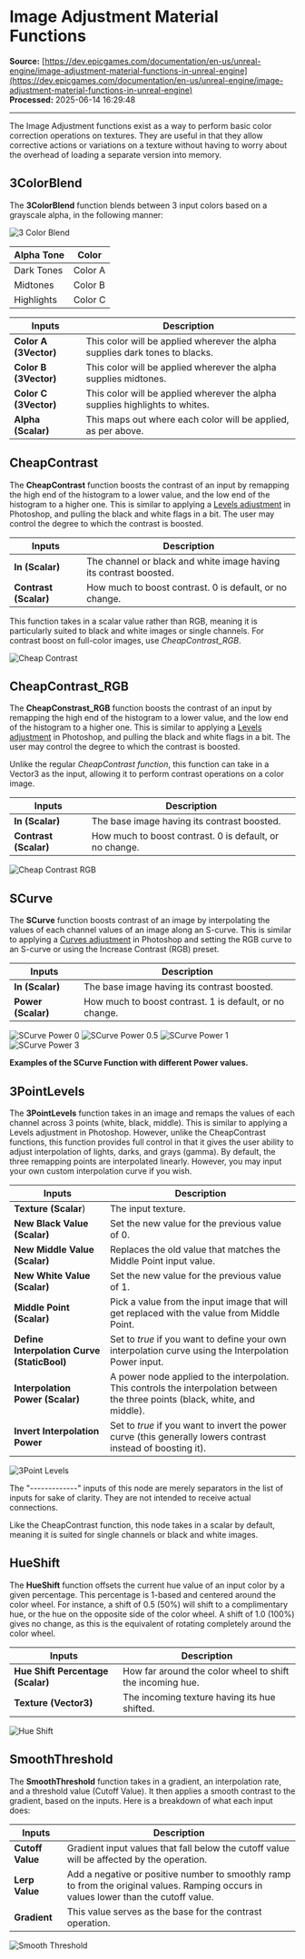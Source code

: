 # Image Adjustment Material Functions

**Source:** [https://dev.epicgames.com/documentation/en-us/unreal-engine/image-adjustment-material-functions-in-unreal-engine](https://dev.epicgames.com/documentation/en-us/unreal-engine/image-adjustment-material-functions-in-unreal-engine)  
**Processed:** 2025-06-14 16:29:48

---

The Image Adjustment functions exist as a way to perform basic color correction operations on textures. They are useful in that they allow corrective actions or variations on a texture without having to worry about the overhead of loading a separate version into memory.

## 3ColorBlend

The **3ColorBlend** function blends between 3 input colors based on a grayscale alpha, in the following manner:

![3 Color Blend](https://d1iv7db44yhgxn.cloudfront.net/documentation/images/8fd3ea63-bde1-4ddf-ae51-707e2f95c536/3color-blend.png)

| Alpha Tone | Color |
| --- | --- |
| Dark Tones | Color A |
| Midtones | Color B |
| Highlights | Color C |

| Inputs | Description |
| --- | --- |
| **Color A (3Vector)** | This color will be applied wherever the alpha supplies dark tones to blacks. |
| **Color B (3Vector)** | This color will be applied wherever the alpha supplies midtones. |
| **Color C (3Vector)** | This color will be applied wherever the alpha supplies highlights to whites. |
| **Alpha (Scalar)** | This maps out where each color will be applied, as per above. |

## CheapContrast

The **CheapContrast** function boosts the contrast of an input by remapping the high end of the histogram to a lower value, and the low end of the histogram to a higher one. This is similar to applying a [Levels adjustment](http://www.cambridgeincolour.com/tutorials/levels.htm) in Photoshop, and pulling the black and white flags in a bit. The user may control the degree to which the contrast is boosted.

| Inputs | Description |
| --- | --- |
| **In (Scalar)** | The channel or black and white image having its contrast boosted. |
| **Contrast (Scalar)** | How much to boost contrast. 0 is default, or no change. |

This function takes in a scalar value rather than RGB, meaning it is particularly suited to black and white images or single channels. For contrast boost on full-color images, use *CheapContrast\_RGB*.

![Cheap Contrast](https://d1iv7db44yhgxn.cloudfront.net/documentation/images/e0916637-77cb-461a-9745-634d3422aac2/cheap-contrast.png)

## CheapContrast\_RGB

The **CheapConstrast\_RGB** function boosts the contrast of an input by remapping the high end of the histogram to a lower value, and the low end of the histogram to a higher one. This is similar to applying a [Levels adjustment](http://www.cambridgeincolour.com/tutorials/levels.htm) in Photoshop, and pulling the black and white flags in a bit. The user may control the degree to which the contrast is boosted.

Unlike the regular *CheapContrast function*, this function can take in a Vector3 as the input, allowing it to perform contrast operations on a color image.

| Inputs | Description |
| --- | --- |
| **In (Scalar)** | The base image having its contrast boosted. |
| **Contrast (Scalar)** | How much to boost contrast. 0 is default, or no change. |

![Cheap Contrast RGB](https://d1iv7db44yhgxn.cloudfront.net/documentation/images/7a4ec1c2-8bf6-4fdb-b6c8-51b7578e3fcd/cheap-contrast-rgb.png)

## SCurve

The **SCurve** function boosts contrast of an image by interpolating the values of each channel values of an image along an S-curve. This is similar to applying a [Curves adjustment](http://www.cambridgeincolour.com/tutorials/photoshop-curves.htm) in Photoshop and setting the RGB curve to an S-curve or using the Increase Contrast (RGB) preset.

| Inputs | Description |
| --- | --- |
| **In (Scalar)** | The base image having its contrast boosted. |
| **Power (Scalar)** | How much to boost contrast. 1 is default, or no change. |

   ![SCurve Power 0](https://d1iv7db44yhgxn.cloudfront.net/documentation/images/c8bb6f0c-5c84-4e50-b92c-072b59496665/s-curve-0.png) ![SCurve Power 0.5](https://d1iv7db44yhgxn.cloudfront.net/documentation/images/41270b97-235a-4daf-a431-f4369e377f89/s-curve-05.png) ![SCurve Power 1](https://d1iv7db44yhgxn.cloudfront.net/documentation/images/eb4d8941-addb-4837-9ad0-1b1c24e38ec4/s-curve-1.png) ![SCurve Power 3](https://d1iv7db44yhgxn.cloudfront.net/documentation/images/87633524-4559-4907-832e-17eaf2dfc5ff/s-curve-3.png)

**Examples of the SCurve Function with different Power values.**

## 3PointLevels

The **3PointLevels** function takes in an image and remaps the values of each channel across 3 points (white, black, middle). This is similar to applying a Levels adjustment in Photoshop. However, unlike the CheapContrast functions, this function provides full control in that it gives the user ability to adjust interpolation of lights, darks, and grays (gamma). By default, the three remapping points are interpolated linearly. However, you may input your own custom interpolation curve if you wish.

| Inputs | Description |
| --- | --- |
| **Texture (Scalar**) | The input texture. |
| **New Black Value (Scalar)** | Set the new value for the previous value of 0. |
| **New Middle Value (Scalar)** | Replaces the old value that matches the Middle Point input value. |
| **New White Value (Scalar)** | Set the new value for the previous value of 1. |
| **Middle Point (Scalar)** | Pick a value from the input image that will get replaced with the value from Middle Point. |
| **Define Interpolation Curve (StaticBool)** | Set to *true* if you want to define your own interpolation curve using the Interpolation Power input. |
| **Interpolation Power (Scalar)** | A power node applied to the interpolation. This controls the interpolation between the three points (black, white, and middle). |
| **Invert Interpolation Power** | Set to *true* if you want to invert the power curve (this generally lowers contrast instead of boosting it). |

![3Point Levels](https://d1iv7db44yhgxn.cloudfront.net/documentation/images/24d3fa9d-fabf-454e-bf3e-ec7aec146fb0/3point-levels.png)

The "-------------" inputs of this node are merely separators in the list of inputs for sake of clarity. They are not intended to receive actual connections.

Like the CheapContrast function, this node takes in a scalar by default, meaning it is suited for single channels or black and white images.

## HueShift

The **HueShift** function offsets the current hue value of an input color by a given percentage. This percentage is 1-based and centered around the color wheel. For instance, a shift of 0.5 (50%) will shift to a complimentary hue, or the hue on the opposite side of the color wheel. A shift of 1.0 (100%) gives no change, as this is the equivalent of rotating completely around the color wheel.

| Inputs | Description |
| --- | --- |
| **Hue Shift Percentage (Scalar)** | How far around the color wheel to shift the incoming hue. |
| **Texture (Vector3)** | The incoming texture having its hue shifted. |

![Hue Shift](https://d1iv7db44yhgxn.cloudfront.net/documentation/images/fb9e4152-c65f-46d0-a287-88362191f28a/hue-shift.png)

## SmoothThreshold

The **SmoothThreshold** function takes in a gradient, an interpolation rate, and a threshold value (Cutoff Value). It then applies a smooth contrast to the gradient, based on the inputs. Here is a breakdown of what each input does:

| Inputs | Description |
| --- | --- |
| **Cutoff Value** | Gradient input values that fall below the cutoff value will be affected by the operation. |
| **Lerp Value** | Add a negative or positive number to smoothly ramp to from the original values. Ramping occurs in values lower than the cutoff value. |
| **Gradient** | This value serves as the base for the contrast operation. |

![Smooth Threshold](https://d1iv7db44yhgxn.cloudfront.net/documentation/images/481f1418-aedc-4080-aaf4-c508a7695966/smooth-threshold.png)